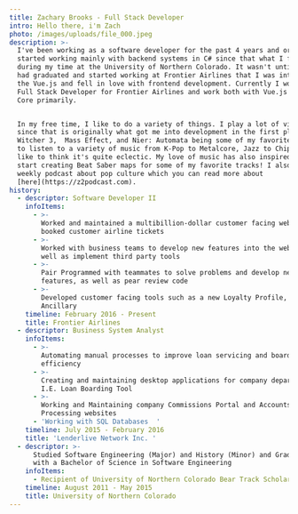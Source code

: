 ```yaml
---
title: Zachary Brooks - Full Stack Developer
intro: Hello there, i'm Zach
photo: /images/uploads/file_000.jpeg
description: >-
  I've been working as a software developer for the past 4 years and originally
  started working mainly with backend systems in C# since that what I focused on
  during my time at the University of Northern Colorado. It wasn't until after I
  had graduated and started working at Frontier Airlines that I was introduced
  the Vue.js and fell in love with frontend development. Currently I work as a
  Full Stack Developer for Frontier Airlines and work both with Vue.js and .NET
  Core primarily.


  In my free time, I like to do a variety of things. I play a lot of video games
  since that is originally what got me into development in the first place, The
  Witcher 3,  Mass Effect, and Nier: Automata being some of my favorites. I love
  to listen to a variety of music from K-Pop to Metalcore, Jazz to Chiptune, I
  like to think it's quite eclectic. My love of music has also inspired me to
  start creating Beat Saber maps for some of my favorite tracks! I also run a
  weekly podcast about pop culture which you can read more about
  [here](https://z2podcast.com).
history:
  - descriptor: Software Developer II
    infoItems:
      - >-
        Worked and maintained a multibillion-dollar customer facing website that
        booked customer airline tickets
      - >-
        Worked with business teams to develop new features into the website as
        well as implement third party tools
      - >-
        Pair Programmed with teammates to solve problems and develop new
        features, as well as pear review code 
      - >-
        Developed customer facing tools such as a new Loyalty Profile, Bundles
        Ancillary
    timeline: February 2016 - Present
    title: Frontier Airlines
  - descriptor: Business System Analyst
    infoItems:
      - >-
        Automating manual processes to improve loan servicing and boarding
        efficiency
      - >-
        Creating and maintaining desktop applications for company departments.
        I.E. Loan Boarding Tool 
      - >-
        Working and Maintaining company Commissions Portal and Accounts Payable
        Processing websites 
      - 'Working with SQL Databases  '
    timeline: July 2015 - February 2016
    title: 'Lenderlive Network Inc. '
  - descriptor: >-
      Studied Software Engineering (Major) and History (Minor) and Graduated
      with a Bachelor of Science in Software Engineering
    infoItems:
      - Recipient of University of Northern Colorado Bear Track Scholarship
    timeline: August 2011 - May 2015
    title: University of Northern Colorado
---
```


